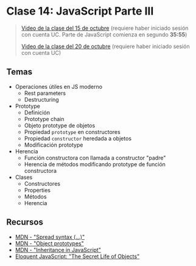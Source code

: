 # Clase 14: JavaScript Parte III

> [Video de la clase del 15 de octubre](https://drive.google.com/file/d/1eHJo9iER9wTZV0AoCQsiPIep1_DUHsxD/view?usp=sharing) (requiere haber iniciado sesión con cuenta UC. Parte de JavaScript comienza en segundo **35:55**)
>
> [Video de la clase del 20 de octubre](https://drive.google.com/file/d/1MWAB0rzwYbF5HGe9FAdj4MKYlLDpQLOZ/view?usp=sharing) (requiere haber iniciado sesión con cuenta UC)

## Temas
- Operaciones útiles en JS moderno
  - Rest parameters
  - Destructuring
- Prototype
  - Definición
  - Prototype chain
  - Objeto prototype de objetos
  - Propiedad `prototype` en constructores
  - Propiedad `constructor` heredada a objetos
  - Modificación prototype
- Herencia
  - Función constructora con llamada a constructor "padre"
  - Herencia de métodos modificando prototype de función constructora
- Clases
  - Constructores
  - Properties
  - Métodos
  - Herencia

## Recursos

- [MDN - "Spread syntax (...)"](https://developer.mozilla.org/en-US/docs/Web/JavaScript/Reference/Operators/Spread_syntax)
- [MDN - "Object prototypes"](https://developer.mozilla.org/en-US/docs/Learn/JavaScript/Objects/Object_prototypes)
- [MDN - "Inheritance in JavaScript"](https://developer.mozilla.org/en-US/docs/Learn/JavaScript/Objects/Inheritance)
- [Eloquent JavaScript: "The Secret Life of Objects"](https://eloquentjavascript.net/06_object.html)
